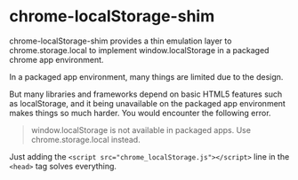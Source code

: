 # chrome-localStorage-shim
chrome-localStorage-shim provides a thin emulation layer to chrome.storage.local to implement window.localStorage in a packaged chrome app environment.

In a packaged app environment, many things are limited due to the design.

But many libraries and frameworks depend on basic HTML5 features such as localStorage, and it being unavailable on the packaged app environment makes things so much harder. You would encounter the following error.

> window.localStorage is not available in packaged apps. Use chrome.storage.local instead.

Just adding the `<script src="chrome_localStorage.js"></script>` line in the `<head>` tag solves everything.
